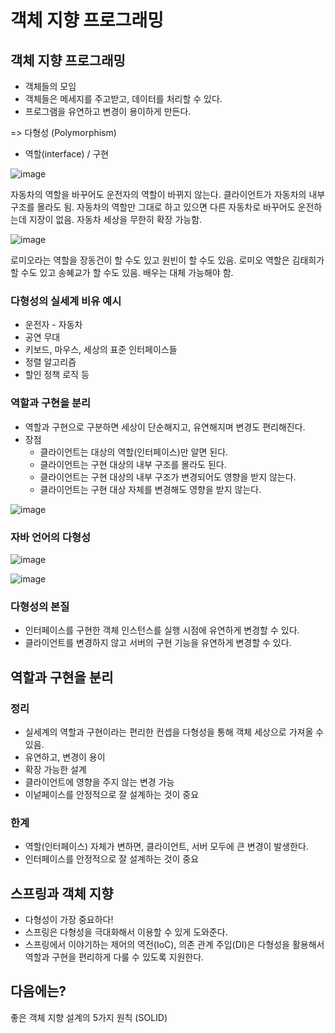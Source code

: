 # 객체 지향 프로그래밍

## 객체 지향 프로그래밍
- 객체들의 모임
- 객체들은 메세지를 주고받고, 데이터를 처리할 수 있다.
- 프로그램을 유연하고 변경이 용이하게 만든다.

=> 다형성 (Polymorphism)
- 역할(interface) / 구현

![image](https://user-images.githubusercontent.com/37948906/140759158-44408822-5011-4a8e-b9e3-113ef793810c.png)

자동차의 역할을 바꾸어도 운전자의 역할이 바뀌지 않는다.
클라이언트가 자동차의 내부 구조를 몰라도 됨. 자동차의 역할만 그대로 하고 있으면 다른 자동차로 바꾸어도 운전하는데 지장이 없음.
자동차 세상을 무한히 확장 가능함.

![image](https://user-images.githubusercontent.com/37948906/140759483-bf3d0696-b752-4760-8c70-58fd9206fce1.png)

로미오라는 역할을 장동건이 할 수도 있고 원빈이 할 수도 있음.
로미오 역할은 김태희가 할 수도 있고 송혜교가 할 수도 있음.
배우는 대체 가능해야 함.

### 다형성의 실세계 비유 예시
- 운전자 - 자동차
- 공연 무대
- 키보드, 마우스, 세상의 표준 인터페이스들
- 정렬 알고리즘
- 할인 정책 로직 등

### 역할과 구현을 분리
- 역할과 구현으로 구분하면 세상이 단순해지고, 유연해지며 변경도 편리해진다.
- 장점
  - 클라이언트는 대상의 역할(인터페이스)만 알면 된다.
  - 클라이언트는 구현 대상의 내부 구조를 몰라도 된다.
  - 클라이언트는 구현 대상의 내부 구조가 변경되어도 영향을 받지 않는다.
  - 클라이언트는 구현 대상 자체를 변경해도 영향을 받지 않는다.

![image](https://user-images.githubusercontent.com/37948906/140761115-78b80bda-9633-45bd-9835-d311b4409314.png)

### 자바 언어의 다형성

![image](https://user-images.githubusercontent.com/37948906/140761380-d1cfcda7-ab30-44a9-a787-9f447a60bcdf.png)

![image](https://user-images.githubusercontent.com/37948906/140761454-2aa2229f-8a0d-45f4-8c73-9409735eacac.png)

### 다형성의 본질
- 인터페이스를 구현한 객체 인스턴스를 실행 시점에 유연하게 변경할 수 있다.
- 클라이언트를 변경하지 않고 서버의 구현 기능을 유연하게 변경할 수 있다.

## 역할과 구현을 분리 
### 정리
- 실세계의 역할과 구현이라는 편리한 컨셉을 다형성을 통해 객체 세상으로 가져올 수 있음.
- 유연하고, 변경이 용이
- 확장 가능한 설계
- 클라이언트에 영향을 주지 않는 변경 가능
- 이넡페이스를 안정적으로 잘 설계하는 것이 중요

### 한계
- 역할(인터페이스) 자체가 변하면, 클라이언트, 서버 모두에 큰 변경이 발생한다.
- 인터페이스를 안정적으로 잘 설계하는 것이 중요

## 스프링과 객체 지향
- 다형성이 가장 중요하다!
- 스프링은 다형성을 극대화해서 이용할 수 있게 도와준다.
- 스프링에서 이야기하는 제어의 역전(IoC), 의존 관계 주입(DI)은 다형성을 활용해서 역할과 구현을 편리하게 다룰 수 있도록 지원한다.

## 다음에는?
좋은 객체 지향 설계의 5가지 원칙 (SOLID)